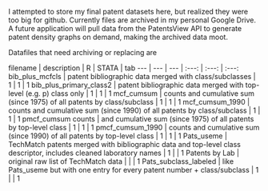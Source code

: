 I attempted to store my final patent datasets here, but realized they were too big for github. Currently files are archived in my personal Google Drive. A future application will pull data from the PatentsView API to generate patent density graphs on demand, making the archived data moot.

Datafiles that need archiving or replacing are

filename | description | R | STATA | tab
--- | --- | --- | :---: | :---: | :---:
bib_plus_mcfcls | patent bibliographic data merged with class/subclasses | 1 | 1 | 1
bib_plus_primary_class2 | patent bibliographic data merged with top-level (e.g. p) class only | 1 | 1 | 1
mcf_cumsum | counts and cumulative sum (since 1975) of all patents by class/subclass | 1 | 1 | 1
mcf_cumsum_1990 | counts and cumulative sum (since 1990) of all patents by class/subclass | 1 | 1 | 1
pmcf_cumsum	counts | and cumulative sum (since 1975) of all patents by top-level class | 1 | 1 | 1
pmcf_cumsum_1990 | counts and cumulative sum (since 1990) of all patents by  top-level class | 1 | 1 | 1
Pats_useme | TechMatch patents merged with bibliographic data and top-level class descriptor, includes cleaned laboratory names | 1 |  | 1
Patents by Lab | original raw list of TechMatch data |  |  | 1
Pats_subclass_labeled | like Pats_useme but with one entry for every patent number + class/subclass | 1 |  | 1
